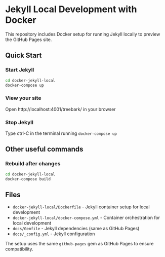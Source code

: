 # Jekyll Local Development with Docker

This repository includes Docker setup for running Jekyll locally to preview the GitHub Pages site.

## Quick Start

### Start Jekyll
```bash
cd docker-jekyll-local
docker-compose up
```

### View your site
Open http://localhost:4001/treebark/ in your browser

### Stop Jekyll
Type ctrl-C in the terminal running `docker-compose up`

## Other useful commands

### Rebuild after changes
```bash
cd docker-jekyll-local
docker-compose build
```

## Files

- `docker-jekyll-local/Dockerfile` - Jekyll container setup for local development
- `docker-jekyll-local/docker-compose.yml` - Container orchestration for local development
- `docs/Gemfile` - Jekyll dependencies (same as GitHub Pages)
- `docs/_config.yml` - Jekyll configuration

The setup uses the same `github-pages` gem as GitHub Pages to ensure compatibility.
